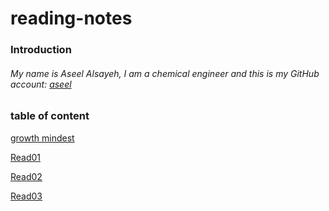 # reading-notes
### Introduction 
###### My name is Aseel Alsayeh, I am a chemical engineer and this is my GitHub account: [aseel](https://github.com/aseel-alsayeh)

### table of content 
[growth mindest](https://aseel-alsayeh.github.io/reading-notes/growthmindest)

[Read01](https://aseel-alsayeh.github.io/reading-notes/Read01)

[Read02](https://aseel-alsayeh.github.io/reading-notes/Read02)

[Read03](https://aseel-alsayeh.github.io/reading-notes/Read03)
